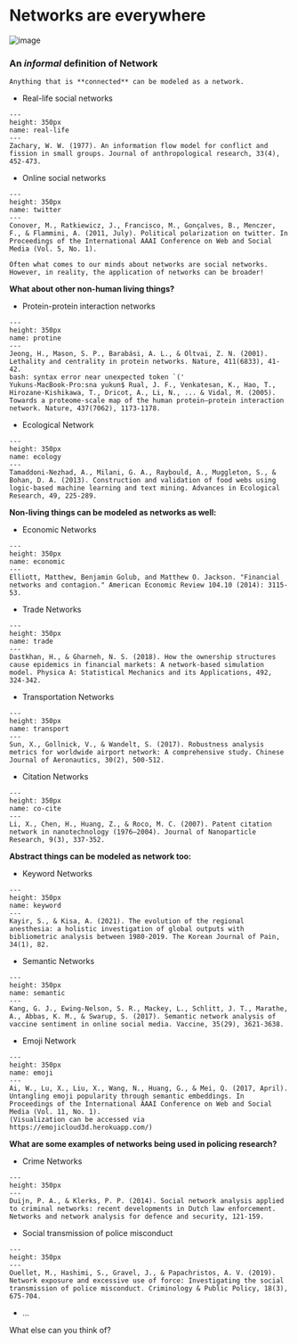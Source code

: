 Networks are everywhere
============
![image](https://media.springernature.com/m685/springer-static/image/art%3A10.1038%2Fs41562-020-0898-6/MediaObjects/41562_2020_898_Fig1_HTML.png)
### An *informal* definition of Network

```{epigraph}
Anything that is **connected** can be modeled as a network. 

```


- Real-life social networks
```{figure} images/ch1/Zachary's_karate_club.png
---
height: 350px
name: real-life
---
Zachary, W. W. (1977). An information flow model for conflict and fission in small groups. Journal of anthropological research, 33(4), 452-473.
```

- Online social networks
```{figure} images/ch1/twitter_polar.png
---
height: 350px
name: twitter
---
Conover, M., Ratkiewicz, J., Francisco, M., Gonçalves, B., Menczer, F., & Flammini, A. (2011, July). Political polarization on twitter. In Proceedings of the International AAAI Conference on Web and Social Media (Vol. 5, No. 1).
```

```{note}
Often what comes to our minds about networks are social networks. However, in reality, the application of networks can be broader! 
```
**What about other non-human living things?**
- Protein-protein interaction networks
```{figure} images/ch1/protein.png
---
height: 350px
name: protine
---
Jeong, H., Mason, S. P., Barabási, A. L., & Oltvai, Z. N. (2001). Lethality and centrality in protein networks. Nature, 411(6833), 41-42.
bash: syntax error near unexpected token `('
Yukuns-MacBook-Pro:sna yukun$ Rual, J. F., Venkatesan, K., Hao, T., Hirozane-Kishikawa, T., Dricot, A., Li, N., ... & Vidal, M. (2005). Towards a proteome-scale map of the human protein–protein interaction network. Nature, 437(7062), 1173-1178.
```

- Ecological Network
```{figure} images/ch1/foodweb.jpg
---
height: 350px
name: ecology
---
Tamaddoni-Nezhad, A., Milani, G. A., Raybould, A., Muggleton, S., & Bohan, D. A. (2013). Construction and validation of food webs using logic-based machine learning and text mining. Advances in Ecological Research, 49, 225-289.
```


**Non-living things can be modeled as networks as well:**

- Economic Networks
```{figure} images/ch1/financial_networks.png
---
height: 350px
name: economic
---
Elliott, Matthew, Benjamin Golub, and Matthew O. Jackson. "Financial networks and contagion." American Economic Review 104.10 (2014): 3115-53.
```

- Trade Networks
```{figure} images/ch1/trade.png
---
height: 350px
name: trade
---
Dastkhan, H., & Gharneh, N. S. (2018). How the ownership structures cause epidemics in financial markets: A network-based simulation model. Physica A: Statistical Mechanics and its Applications, 492, 324-342.
```
- Transportation Networks
```{figure} images/ch1/airport.jpg
---
height: 350px
name: transport
---
Sun, X., Gollnick, V., & Wandelt, S. (2017). Robustness analysis metrics for worldwide airport network: A comprehensive study. Chinese Journal of Aeronautics, 30(2), 500-512.
```
- Citation Networks
```{figure} images/ch1/patent.png
---
height: 350px
name: co-cite
---
Li, X., Chen, H., Huang, Z., & Roco, M. C. (2007). Patent citation network in nanotechnology (1976–2004). Journal of Nanoparticle Research, 9(3), 337-352.
```
**Abstract things can be modeled as network too:**
- Keyword Networks
```{figure} images/ch1/keyword.jpeg
---
height: 350px
name: keyword
---
Kayir, S., & Kisa, A. (2021). The evolution of the regional anesthesia: a holistic investigation of global outputs with bibliometric analysis between 1980-2019. The Korean Journal of Pain, 34(1), 82.
```

- Semantic Networks
```{figure} images/ch1/sementic.jpeg
---
height: 350px
name: semantic
---
Kang, G. J., Ewing-Nelson, S. R., Mackey, L., Schlitt, J. T., Marathe, A., Abbas, K. M., & Swarup, S. (2017). Semantic network analysis of vaccine sentiment in online social media. Vaccine, 35(29), 3621-3638.
```

- Emoji Network
```{figure} images/ch1/emoji.png
---
height: 350px
name: emoji
---
Ai, W., Lu, X., Liu, X., Wang, N., Huang, G., & Mei, Q. (2017, April). Untangling emoji popularity through semantic embeddings. In Proceedings of the International AAAI Conference on Web and Social Media (Vol. 11, No. 1).
(Visualization can be accessed via https://emojicloud3d.herokuapp.com/)
```    



**What are some examples of networks being used in policing research?**
- Crime Networks
```{figure} images/ch1/crime.png
---
height: 350px
---
Duijn, P. A., & Klerks, P. P. (2014). Social network analysis applied to criminal networks: recent developments in Dutch law enforcement. Networks and network analysis for defence and security, 121-159.
```
- Social transmission of police misconduct
```{figure} images/ch1/transmission.png
---
height: 350px
---
Ouellet, M., Hashimi, S., Gravel, J., & Papachristos, A. V. (2019). Network exposure and excessive use of force: Investigating the social transmission of police misconduct. Criminology & Public Policy, 18(3), 675-704.
```
- ...

What else can you think of?